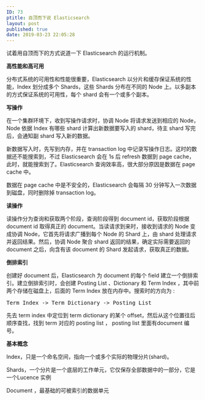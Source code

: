 ```yaml
---
ID: 73
ptitle: 自顶而下说 Elasticsearch
layout: post
published: true
date: 2019-03-23 22:05:28
---
```

<!-- wp:paragraph -->
<p>试着用自顶而下的方式说道一下 Elasticsearch 的运行机制。</p>
<!-- /wp:paragraph -->

<!-- wp:paragraph -->
<p><strong>高性能和高可用</strong></p>
<!-- /wp:paragraph -->

<!-- wp:paragraph -->
<p>分布式系统的可用性和性能很重要，Elasticsearch 以分片和缓存保证系统的性能，Index 划分成多个 Shards，这些 Shards 分布在不同的 Node 上。以多副本的方式保证系统的可用性，每个 shard 会有一个或多个副本。</p>
<!-- /wp:paragraph -->

<!-- wp:paragraph -->
<p><strong>写操作</strong></p>
<!-- /wp:paragraph -->

<!-- wp:paragraph -->
<p>在一个集群环境下，收到写操作请求时，协调 Node 将请求发送到相应的 Node，Node 依据 Index 有哪些 shard 计算出新数据要写入的 shard，待主 shard 写完后，会通知副 shard 写入新的数据。</p>
<!-- /wp:paragraph -->

<!-- wp:paragraph -->
<p>新数据写入时，先写到内存，并在 transaction log 中记录写操作日志。这时的数据还不能搜索到，不过 Elasticsearch 会在 1s 后 refresh 数据到 page cache，此时，就能搜索到了。Elasticsearch 查询效率高，很大部分原因是数据在 page cache 中。</p>
<!-- /wp:paragraph -->

<!-- wp:paragraph -->
<p>数据在 page cache 中是不安全的，Elasticsearch 会每隔 30 分钟写入一次数据到磁盘，同时删除掉 transaction log。</p>
<!-- /wp:paragraph -->

<!-- wp:paragraph -->
<p><strong>读操作</strong></p>
<!-- /wp:paragraph -->

<!-- wp:paragraph -->
<p>读操作分为查询和获取两个阶段，查询阶段得到 document id，获取阶段根据 document id 取得真正的 document。当读请求到来时，接收到请求的 Node 变成协调 Node，它首先将请求广播到每个 Node 的 Shard 上，由 shard 处理请求并返回结果。然后，协调 Node 聚合 shard 返回的结果，确定实际需要返回的 document 之后，向含有该 document 的 Shard 发起请求，获取真正的数据。</p>
<!-- /wp:paragraph -->

<!-- wp:paragraph -->
<p><strong>倒排索引</strong></p>
<!-- /wp:paragraph -->

<!-- wp:paragraph -->
<p>创建好 document 后，Elasticsearch 为 document 的每个 field 建立一个倒排索引。建立倒排索引时，会创建 Posting List 、Dictionary 和 Term Index ，其中前两个存储在磁盘上，后面的 Term Index 放在内存中。搜索时的方向为 :</p>
<!-- /wp:paragraph -->

<!-- wp:preformatted -->
<pre class="wp-block-preformatted">Term Index -&gt; Term Dictionary -&gt; Posting List</pre>
<!-- /wp:preformatted -->

<!-- wp:paragraph -->
<p>先去 term index 中定位到 term dictionary 的某个 offset，然后从这个位置往后顺序查找，找到 term 对应的 posting list ， posting list 里面有document 编号。</p>
<!-- /wp:paragraph -->

<!-- wp:paragraph -->
<p><strong>基本概念</strong></p>
<!-- /wp:paragraph -->

<!-- wp:paragraph -->
<p>Index，只是一个命名空间，指向一个或多个实际的物理分片(shard)。</p>
<!-- /wp:paragraph -->

<!-- wp:paragraph -->
<p>Shards，一个分片是一个底层的工作单元，它仅保存全部数据中的一部分，它是一个Lucence 实例 </p>
<!-- /wp:paragraph -->

<!-- wp:paragraph -->
<p>Document ，最基础的可被索引的数据单元</p>
<!-- /wp:paragraph -->
